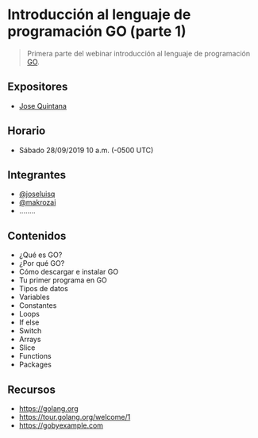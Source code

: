 # Introducción al lenguaje de programación GO (parte 1)
> Primera parte del webinar introducción al lenguaje de programación [GO](https://www.golang.org).

## Expositores
- [Jose Quintana](https://github.com/joseluisq)

## Horario
- Sábado 28/09/2019 10 a.m. (-0500 UTC)

## Integrantes
- [@joseluisq](https://github.com/joseluisq)
- [@makrozai](https://github.com/makrozai)
- ........

## Contenidos

- ¿Qué es GO?
- ¿Por qué GO?
- Cómo descargar e instalar GO
- Tu primer programa en GO
- Tipos de datos
- Variables
- Constantes
- Loops
- If else
- Switch
- Arrays
- Slice
- Functions
- Packages

## Recursos

- https://golang.org
- https://tour.golang.org/welcome/1
- https://gobyexample.com
